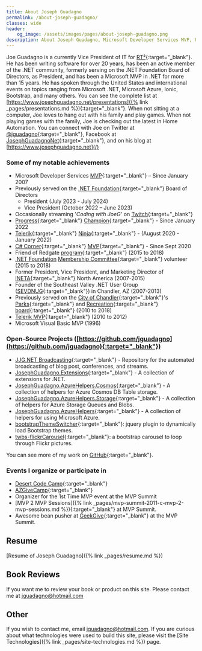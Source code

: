 ```yaml
---
title: About Joseph Guadagno
permalink: /about-joseph-guadagno/
classes: wide
header:
    og_image: /assets/images/pages/about-joseph-guadagno.png
description: About Joseph Guadagno, Microsoft Developer Services MVP, Public Speaker, VP of IT at RT², Organizer of Desert Code Camp
---
```

Joe Guadagno is a currently Vice President of IT for [RT²](https://www.rt2.com){:target="_blank"}.
He has been writing software for over 20 years, has been an active member of the .NET community,
formerly serving on the .NET Foundation Board of Directors, as President, and has been a Microsoft MVP in .NET for more than 15 years.
He has spoken through the United States and international events on topics ranging from Microsoft .NET,
Microsoft Azure, Ionic, Bootstrap, and many others.
You can see the complete list at
[https://www.josephguadagno.net/presentations]({% link _pages/presentations.md %}){:target="_blank"}.
When not sitting at a computer, Joe loves to hang out with his family and play games.
When not playing games with the family, Joe is checking out the latest in Home Automation.
You can connect with Joe on Twitter at [@jguadagno](https://www.twitter.com/jguadagno){:target="_blank"},
Facebook at [JosephGuadagnoNet](https://www.facebook.com/JosephGuadagnoNet/){:target="_blank"},
and on his blog at [https://www.josephguadagno.net](/)

### Some of my notable achievements

* Microsoft Developer Services [MVP](https://jjg.me/MVPLink){:target="_blank"} – Since January 2007
* Previously served on the [.NET Foundation](https://dotnetfoundation.org/){:target="_blank"} Board of Directors
  * President (July 2023 - July 2024)
  * Vice President (October 2022 – June 2023)
* Occasionally streaming '*Coding with JoeG*' on [Twitch](https://twitch.tv/jguadagno){:target="_blank"}
* [Progress](https://www.progress.com/){:target="_blank"} [Champion](https://www.progress.com/champion){:target="_blank"} - Since January 2022
* [Telerik](https://www.telerik.com/){:target="_blank"} [Ninja](https://www.telerik.com/ninjas){:target="_blank"} - (August 2020 - January 2022)
* [C# Corner](https://www.c-sharpcorner.com/){:target="_blank"} [MVP](https://www.c-sharpcorner.com/article/how-to-become-a-csharp-corner-mvp/){:target="_blank"} - Since Sept 2020
* Friend of Redgate [program](https://www.red-gate.com/community/friends-of-rg){:target="_blank"} (2015 to 2018)
* [.NET Foundation](https://dotnetfoundation.org/) [Membership Committee](https://github.com/dotnet-foundation/wg-membership){:target="_blank"} volunteer (2015 to 2018)
* Former President, Vice President, and Marketing Director of [INETA](https://ineta.org/){:target="_blank"} North America (2007-2015)
* Founder of the Southeast Valley .NET User Group ([SEVDNUG](https://sevdnug.org/home.aspx){:target="_blank"}) in Chandler, AZ (2007-2013)
* Previously served on the [City of Chandler](https://www.chandleraz.gov/){:target="_blank"}'s [Parks](https://www.chandleraz.gov/default.aspx?pageid=287){:target="_blank"} and [Recreation](https://www.chandleraz.gov/default.aspx?pageid=732){:target="_blank"} [board](https://www.chandleraz.gov/default.aspx?pageid=268){:target="_blank"} (2010 to 2018)
* [Telerik MVP](https://www.telerik.com/community/client-profile.aspx?cId=187651){:target="_blank"} (2010 to 2012)
* Microsoft Visual Basic MVP (1996)

### Open-Source Projects ([https://github.com/jguadagno](https://github.com/jguadagno){:target="_blank"})

* [JJG.NET Broadcasting](https://github.com/jguadagno/jjgnet-broadcast){:target="_blank"} - Repository for the automated broadcasting of blog post, conferences, and streams.
* [JosephGuadagno.Extensions](https://github.com/jguadagno/JosephGuadagno.Extensions){:target="_blank"} - A collection of extensions for .NET.
* [JosephGuadagno.AzureHelpers.Cosmos](https://github.com/jguadagno/JosephGuadagno.AzureHelpers.Cosmos){:target="_blank"} - A collection of helpers for Azure Cosmos DB Table storage.
* [JosephGuadagno.AzureHelpers.Storage](https://github.com/jguadagno/JosephGuadagno.AzureHelpers.Storage){:target="_blank"} - A collection of helpers for Azure Storage Queues and Blobs.
* [JosephGuadagno.AzureHelpers](https://github.com/jguadagno/JosephGuadagno.AzureHelpers){:target="_blank"} - A collection of helpers for using Microsoft Azure.
* [bootstrapThemeSwitcher](https://github.com/jguadagno/bootstrapThemeSwitcher){:target="_blank"}: jquery plugin to dynamically load Bootstrap themes.
* [twbs-flickrCarousel](https://github.com/jguadagno/twbs-flickrCarousel){:target="_blank"}: a bootstrap carousel to loop through Flickr pictures.

You can see more of my work on [GitHub](https://www.github.com/jguadagno){:target="_blank"}.

### Events I organize or participate in

* [Desert Code Camp](https://desertcodecamp.com/){:target="_blank"}
* [AZGiveCamp](https://azgivecamp.org/){:target="_blank"}
* Organizer for the 1st Time MVP event at the MVP Summit
* [MVP 2 MVP Sessions]({% link _pages/mvp-summit-2011-c-mvp-2-mvp-sessions.md %}){:target="_blank"} at MVP Summit.
* Awesome bean pusher at [GeekGive](https://geekgive.org/project/mvpsummit2012.aspx){:target="_blank"} at the MVP Summit.

## Resume

[Resume of Joseph Guadagno]({% link _pages/resume.md %})

## Book Reviews

If you want me to review your book or product on this site.
Please contact me at [jguadagno@hotmail.com](mailto:jguadagno@hotmail.com?Subject=%27Product%20Review%20Request%27 "Send me an email")

## Other

If you wish to contact me, email [jguadagno@hotmail.com](mailto:jguadagno@hotmail.com).
If you are curious about what technologies were used to build this site,
please visit the [Site Technologies]({% link _pages/site-technologies.md %}) page.
